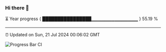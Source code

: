 ### Hi there 👋

⏳ Year progress { ████████████████▁▁▁▁▁▁▁▁▁▁▁▁▁▁ } 55.19 %

---

⏰ Updated on Sun, 21 Jul 2024 00:06:02 GMT

![Progress Bar CI](https://github.com/liununu/liununu/workflows/Progress%20Bar%20CI/badge.svg)
